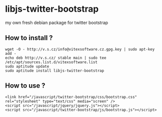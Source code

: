 # libjs-twitter-bootstrap
my own fresh debian package for twitter bootstrap

## How to install ?

    wget -O - http://v.s.cz/info@vitexsoftware.cz.gpg.key | sudo apt-key add -
    echo deb http://v.s.cz/ stable main | sudo tee /etc/apt/sources.list.d/vitexsoftware.list
    sudo aptitude update
    sudo aptitude install libjs-twitter-bootstrap

## How to use ?

    <link href="/javascript/twitter-bootstrap/css/bootstrap.css" rel="stylesheet" type="text/css" media="screen" />
    <script src="/javascript/jquery/jquery.js"></script>
    <script src="/javascript/twitter-bootstrap/js/bootstrap.js"></script>

